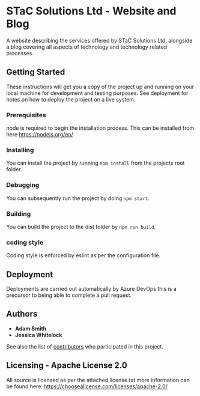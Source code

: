 # STaC Solutions Ltd - Website and Blog

A website describing the services offered by STaC Solutions Ltd, alongside a blog covering all aspects of technology and technology related processes.

## Getting Started

These instructions will get you a copy of the project up and running on your local machine for development and testing purposes. See deployment for notes on how to deploy the project on a live system.

### Prerequisites

node is required to begin the installation process. This can be installed from here https://nodejs.org/en/

### Installing

You can install the project by running `npm install` from the projects root folder.

### Debugging

You can subsequently run the project by doing `npm start`.

### Building

You can build the project to the dist folder by `npm run build`.

### coding style

Coding style is enforced by eslint as per the configuration file.

## Deployment

Deployments are carried out automatically by Azure DevOps this is a precursor to being able to complete a pull request.

## Authors

* **Adam Smith** 
* **Jessica Whitelock** 

See also the list of [contributors](https://github.com/STaC-Solutions-Ltd/STaC-Solutions-Web/graphs/contributors) who participated in this project.


## Licensing - Apache License 2.0

All source is licensed as per the attached license.txt more information can be found here: https://choosealicense.com/licenses/apache-2.0/
